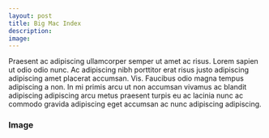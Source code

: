 ```yaml
---
layout: post
title: Big Mac Index
description: 
image: 
---
```


Praesent ac adipiscing ullamcorper semper ut amet ac risus. Lorem sapien ut odio odio nunc. Ac adipiscing nibh porttitor erat risus justo adipiscing adipiscing amet placerat accumsan. Vis. Faucibus odio magna tempus adipiscing a non. In mi primis arcu ut non accumsan vivamus ac blandit adipiscing adipiscing arcu metus praesent turpis eu ac lacinia nunc ac commodo gravida adipiscing eget accumsan ac nunc adipiscing adipiscing.

<!-- Image -->
<h3>Image</h3>
<div class="box alt">
		<div class="4u"><span class="image fit"><img src="https://swetharevanur.github.io/assets/images/1_bigmac/mapJul10.svg" alt="" /></span></div>
		<div class="4u"><span class="image fit"><img src="https://swetharevanur.github.io/assets/images/1_bigmac/mapJul13.svg" alt="" /></span></div>
		<div class="4u$"><span class="image fit"><img src="https://swetharevanur.github.io/assets/images/1_bigmac/mapJul16.svg" alt="" /></span></div>
		<!-- Break -->
		<div class="4u"><span class="image fit"><img src="https://swetharevanur.github.io/assets/images/pic01.jpg" alt="" /></span></div>
		<div class="4u"><span class="image fit"><img src="https://swetharevanur.github.io/assets/images/pic01.jpg" alt="" /></span></div>
		<div class="4u$"><span class="image fit"><img src="https://swetharevanur.github.io/assets/images/pic01.jpg" alt="" /></span></div>
		<!-- Break -->
		<div class="4u"><span class="image fit"><img src="https://swetharevanur.github.io/assets/images/pic01.jpg" alt="" /></span></div>
		<div class="4u"><span class="image fit"><img src="https://swetharevanur.github.io/assets/images/pic01.jpg" alt="" /></span></div>
		<div class="4u$"><span class="image fit"><img src="https://swetharevanur.github.io/assets/images/pic01.jpg" alt="" /></span></div>
</div>

